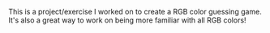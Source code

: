 This is a project/exercise I worked on to create a RGB color guessing game. It's also a great way to work on being more familiar with all RGB colors!
